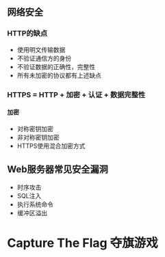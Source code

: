 ## 网络安全

### HTTP的缺点

* 使用明文传输数据
* 不验证通信方的身份
* 不验证数据的正确性，完整性
* 所有未加密的协议都有上述缺点

### HTTPS = HTTP + 加密 + 认证 + 数据完整性

#### 加密
 * 对称密钥加密
 * 非对称密钥加密
 * HTTPS使用混合加密方式
 
 
 ## Web服务器常见安全漏洞
* 时序攻击
* SQL注入
* 执行系统命令
* 缓冲区溢出

# Capture The Flag 夺旗游戏





